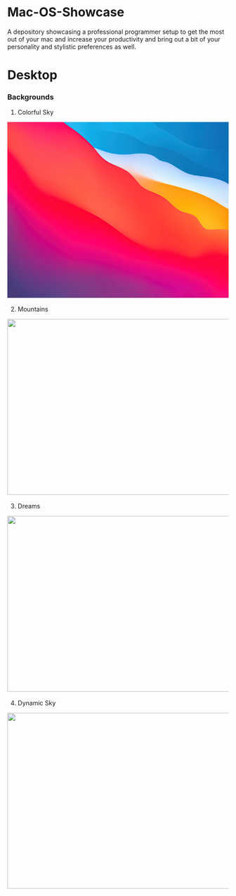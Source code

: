 # Mac-OS-Showcase

A depository showcasing a professional programmer setup to get the most out of your mac and increase your productivity and bring out a bit of your personality and stylistic preferences as well.

# Desktop

### Backgrounds


1. Colorful Sky

<img src="https://github.com/gzachariadis/Mac-OS-Showcase/blob/master/Desktop/Backgrounds/macOS-Big-Surr.jpg?raw=true" width="1000" height="400">

2. Mountains

<img src="https://github.com/gzachariadis/Mac-OS-Showcase/blob/master/Desktop/Backgrounds/Mountain.jpg?raw=true" width="1000" height="400">

3. Dreams

<img src="https://github.com/gzachariadis/Mac-OS-Showcase/blob/master/Desktop/Backgrounds/Dreams.jpg?raw=true" width="1000" height="400">

4. Dynamic Sky

<img src="https://github.com/gzachariadis/Mac-OS-Showcase/blob/master/Desktop/Backgrounds/DynamicSky.jpg?raw=true" width="1000" height="400">
